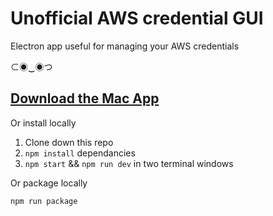 # Unofficial AWS credential GUI

Electron app useful for managing your AWS credentials

⊂◉‿◉つ

## [Download the Mac App](http://bit.ly/aws-profile-manager)

Or install locally

1. Clone down this repo
2. `npm install` dependancies
3. `npm start` && `npm run dev` in two terminal windows

Or package locally

`npm run package`